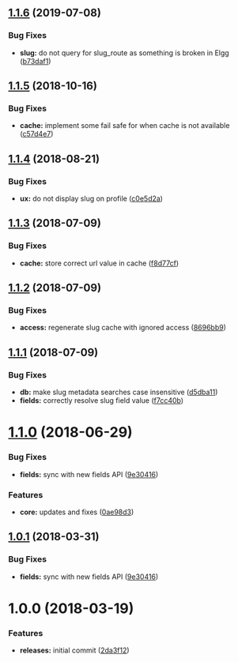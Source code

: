 <a name="1.1.6"></a>
## [1.1.6](https://github.com/hypeJunctionPro/Elgg3-hypeSlug/compare/1.1.5...1.1.6) (2019-07-08)


### Bug Fixes

* **slug:** do not query for slug_route as something is broken in Elgg ([b73daf1](https://github.com/hypeJunctionPro/Elgg3-hypeSlug/commit/b73daf1))



<a name="1.1.5"></a>
## [1.1.5](https://github.com/hypeJunctionPro/Elgg3-hypeSlug/compare/1.1.4...1.1.5) (2018-10-16)


### Bug Fixes

* **cache:** implement some fail safe for when cache is not available ([c57d4e7](https://github.com/hypeJunctionPro/Elgg3-hypeSlug/commit/c57d4e7))



<a name="1.1.4"></a>
## [1.1.4](https://github.com/hypeJunctionPro/Elgg3-hypeSlug/compare/1.1.3...1.1.4) (2018-08-21)


### Bug Fixes

* **ux:** do not display slug on profile ([c0e5d2a](https://github.com/hypeJunctionPro/Elgg3-hypeSlug/commit/c0e5d2a))



<a name="1.1.3"></a>
## [1.1.3](https://github.com/hypeJunctionPro/Elgg3-hypeSlug/compare/1.1.2...1.1.3) (2018-07-09)


### Bug Fixes

* **cache:** store correct url value in cache ([f8d77cf](https://github.com/hypeJunctionPro/Elgg3-hypeSlug/commit/f8d77cf))



<a name="1.1.2"></a>
## [1.1.2](https://github.com/hypeJunctionPro/Elgg3-hypeSlug/compare/1.1.1...1.1.2) (2018-07-09)


### Bug Fixes

* **access:** regenerate slug cache with ignored access ([8696bb9](https://github.com/hypeJunctionPro/Elgg3-hypeSlug/commit/8696bb9))



<a name="1.1.1"></a>
## [1.1.1](https://github.com/hypeJunctionPro/Elgg3-hypeSlug/compare/1.1.0...1.1.1) (2018-07-09)


### Bug Fixes

* **db:** make slug metadata searches case insensitive ([d5dba11](https://github.com/hypeJunctionPro/Elgg3-hypeSlug/commit/d5dba11))
* **fields:** correctly resolve slug field value ([f7cc40b](https://github.com/hypeJunctionPro/Elgg3-hypeSlug/commit/f7cc40b))



<a name="1.1.0"></a>
# [1.1.0](https://github.com/hypeJunctionPro/Elgg3-hypeSlug/compare/1.0.0...1.1.0) (2018-06-29)


### Bug Fixes

* **fields:** sync with new fields API ([9e30416](https://github.com/hypeJunctionPro/Elgg3-hypeSlug/commit/9e30416))


### Features

* **core:** updates and fixes ([0ae98d3](https://github.com/hypeJunctionPro/Elgg3-hypeSlug/commit/0ae98d3))



<a name="1.0.1"></a>
## [1.0.1](https://github.com/hypeJunctionPro/Elgg3-hypeSlug/compare/1.0.0...1.0.1) (2018-03-31)


### Bug Fixes

* **fields:** sync with new fields API ([9e30416](https://github.com/hypeJunctionPro/Elgg3-hypeSlug/commit/9e30416))



<a name="1.0.0"></a>
# 1.0.0 (2018-03-19)


### Features

* **releases:** initial commit ([2da3f12](https://github.com/hypeJunctionPro/Elgg3-hypeSlug/commit/2da3f12))



